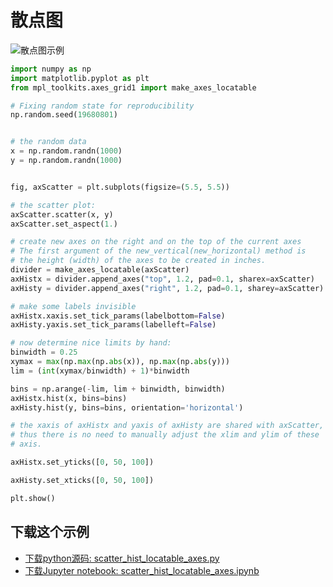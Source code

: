 # 散点图

![散点图示例](https://matplotlib.org/_images/sphx_glr_scatter_hist_locatable_axes_001.png)

```python
import numpy as np
import matplotlib.pyplot as plt
from mpl_toolkits.axes_grid1 import make_axes_locatable

# Fixing random state for reproducibility
np.random.seed(19680801)


# the random data
x = np.random.randn(1000)
y = np.random.randn(1000)


fig, axScatter = plt.subplots(figsize=(5.5, 5.5))

# the scatter plot:
axScatter.scatter(x, y)
axScatter.set_aspect(1.)

# create new axes on the right and on the top of the current axes
# The first argument of the new_vertical(new_horizontal) method is
# the height (width) of the axes to be created in inches.
divider = make_axes_locatable(axScatter)
axHistx = divider.append_axes("top", 1.2, pad=0.1, sharex=axScatter)
axHisty = divider.append_axes("right", 1.2, pad=0.1, sharey=axScatter)

# make some labels invisible
axHistx.xaxis.set_tick_params(labelbottom=False)
axHisty.yaxis.set_tick_params(labelleft=False)

# now determine nice limits by hand:
binwidth = 0.25
xymax = max(np.max(np.abs(x)), np.max(np.abs(y)))
lim = (int(xymax/binwidth) + 1)*binwidth

bins = np.arange(-lim, lim + binwidth, binwidth)
axHistx.hist(x, bins=bins)
axHisty.hist(y, bins=bins, orientation='horizontal')

# the xaxis of axHistx and yaxis of axHisty are shared with axScatter,
# thus there is no need to manually adjust the xlim and ylim of these
# axis.

axHistx.set_yticks([0, 50, 100])

axHisty.set_xticks([0, 50, 100])

plt.show()
```

## 下载这个示例
            
- [下载python源码: scatter_hist_locatable_axes.py](https://matplotlib.org/_downloads/scatter_hist_locatable_axes.py)
- [下载Jupyter notebook: scatter_hist_locatable_axes.ipynb](https://matplotlib.org/_downloads/scatter_hist_locatable_axes.ipynb)